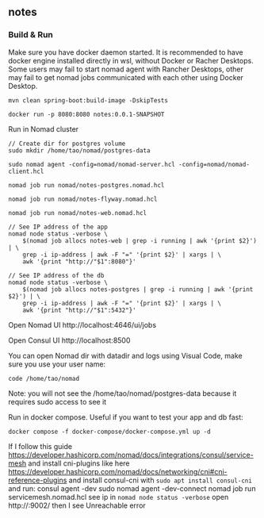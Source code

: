 ## notes


### Build & Run
Make sure you have docker daemon started.
It is recommended to have docker engine installed directly in wsl, without Docker or Racher Desktops.
Some users may fail to start nomad agent with Rancher Desktops, other may fail to get nomad jobs communicated with each other using Docker Desktop. 

```
mvn clean spring-boot:build-image -DskipTests

docker run -p 8080:8080 notes:0.0.1-SNAPSHOT
```

Run in Nomad cluster
```
// Create dir for postgres volume
sudo mkdir /home/tao/nomad/postgres-data

sudo nomad agent -config=nomad/nomad-server.hcl -config=nomad/nomad-client.hcl

nomad job run nomad/notes-postgres.nomad.hcl

nomad job run nomad/notes-flyway.nomad.hcl

nomad job run nomad/notes-web.nomad.hcl 

// See IP address of the app
nomad node status -verbose \
    $(nomad job allocs notes-web | grep -i running | awk '{print $2}') | \
    grep -i ip-address | awk -F "=" '{print $2}' | xargs | \
    awk '{print "http://"$1":8080"}'

// See IP address of the db  
nomad node status -verbose \
    $(nomad job allocs notes-postgres | grep -i running | awk '{print $2}') | \
    grep -i ip-address | awk -F "=" '{print $2}' | xargs | \
    awk '{print "http://"$1":5432"}'
```

Open Nomad UI
http://localhost:4646/ui/jobs

Open Consul UI
http://localhost:8500

You can open Nomad dir with datadir and logs using Visual Code, make sure you use your user name:
```
code /home/tao/nomad
```
Note: you will not see the /home/tao/nomad/postgres-data because it requires sudo access to see it

Run in docker compose. Useful if you want to test your app and db fast:
```
docker compose -f docker-compose/docker-compose.yml up -d
```

If I follow this guide https://developer.hashicorp.com/nomad/docs/integrations/consul/service-mesh
and install cni-plugins like here https://developer.hashicorp.com/nomad/docs/networking/cni#cni-reference-plugins
and install consul-cni with `sudo apt install consul-cni`
and run:
consul agent -dev
sudo nomad agent -dev-connect
nomad job run servicemesh.nomad.hcl
see ip in `nomad node status -verbose`
open http://<ip>:9002/
then I see Unreachable error